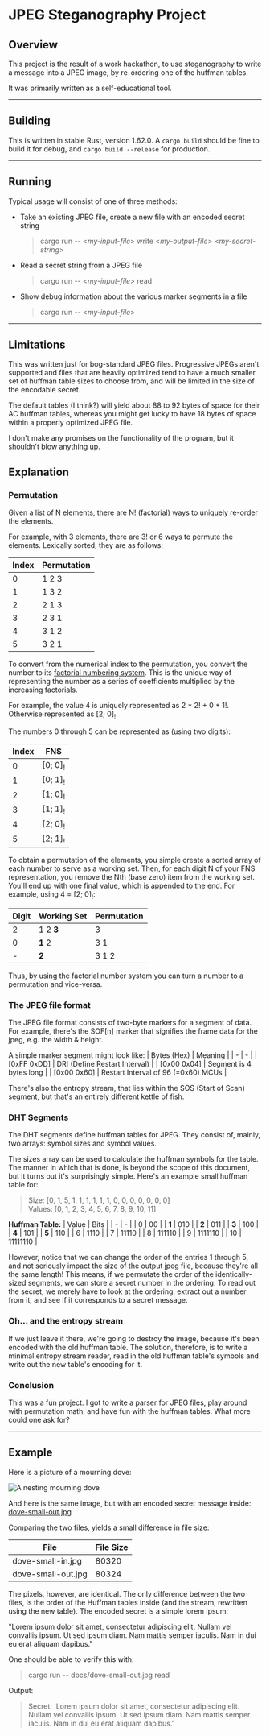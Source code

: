 # JPEG Steganography Project

## Overview

This project is the result of a work hackathon, to use steganography to write a message into a JPEG image, by re-ordering one of the huffman tables.

It was primarily written as a self-educational tool.

---

## Building

This is written in stable Rust, version 1.62.0. A `cargo build` should be fine to build it for debug, and `cargo build --release` for production.

---

## Running

Typical usage will consist of one of three methods:

* Take an existing JPEG file, create a new file with an encoded secret string
  > cargo run -- <*my-input-file*> write <*my-output-file*> <*my-secret-string*>

* Read a secret string from a JPEG file
  > cargo run -- <*my-input-file*> read

* Show debug information about the various marker segments in a file
  > cargo run -- <*my-input-file*>

---

## Limitations

This was written just for bog-standard JPEG files. Progressive JPEGs aren't supported and files that are heavily optimized tend to have a much smaller set of huffman table sizes to choose from, and will be limited in the size of the encodable secret.

The default tables (I think?) will yield about 88 to 92 bytes of space for their AC huffman tables, whereas you might get lucky to have 18 bytes of space within a properly optimized JPEG file.

I don't make any promises on the functionality of the program, but it shouldn't blow anything up.

## Explanation

### Permutation

Given a list of N elements, there are N! (factorial) ways to uniquely re-order the elements.

For example, with 3 elements, there are 3! or 6 ways to permute the elements. Lexically sorted, they are as follows:

| Index | Permutation |
| - | - |
| 0 | 1 2 3 |
| 1 | 1 3 2 |
| 2 | 2 1 3 |
| 3 | 2 3 1 |
| 4 | 3 1 2 |
| 5 | 3 2 1 |

To convert from the numerical index to the permutation, you convert the number to its [factorial numbering system](https://www.wikiwand.com/en/Factorial_number_system). This is the unique way of representing the number as a series of coefficients multiplied by the increasing factorials.

For example, the value 4 is uniquely represented as 2 \* 2! + 0 \* 1!. Otherwise represented as \[2; 0]<sub>!</sub>

The numbers 0 through 5 can be represented as (using two digits):

| Index | FNS |
| - | - |
| 0 | \[0; 0]<sub>!</sub> |
| 1 | \[0; 1]<sub>!</sub> |
| 2 | \[1; 0]<sub>!</sub> |
| 3 | \[1; 1]<sub>!</sub> |
| 4 | \[2; 0]<sub>!</sub> |
| 5 | \[2; 1]<sub>!</sub> |

To obtain a permutation of the elements, you simple create a sorted array of each number to serve as a working set. Then, for each digit N of your FNS representation, you remove the Nth (base zero) item from the working set. You'll end up with one final value, which is appended to the end. For example, using 4 = \[2; 0]<sub>!</sub>:

| Digit | Working Set | Permutation |
| - | - | - |
| 2 | 1 2 __3__ | 3 |
| 0 | __1__ 2 | 3 1 |
| - | __2__ | 3 1 2 |

Thus, by using the factorial number system you can turn a number to a permutation and vice-versa.

### The JPEG file format

The JPEG file format consists of two-byte markers for a segment of data. For example, there's the SOF\[n] marker that signifies the frame data for the jpeg, e.g. the width & height.

A simple marker segment might look like:
| Bytes (Hex) | Meaning |
| - | - |
| \[0xFF 0xDD] | DRI (Define Restart Interval) |
| \[0x00 0x04] | Segment is 4 bytes long |
| \[0x00 0x60] | Restart Interval of 96 (=0x60) MCUs |

There's also the entropy stream, that lies within the SOS (Start of Scan) segment, but that's an entirely different kettle of fish.

### DHT Segments

The DHT segments define huffman tables for JPEG. They consist of, mainly, two arrays: symbol sizes and symbol values.

The sizes array can be used to calculate the huffman symbols for the table. The manner in which that is done, is beyond the scope of this document, but it turns out it's surprisingly simple. Here's an example small huffman table for:

> Size: \[0, 1, 5, 1, 1, 1, 1, 1, 1, 0, 0, 0, 0, 0, 0, 0]  
  Values: \[0, 1, 2, 3, 4, 5, 6, 7, 8, 9, 10, 11]

__Huffman Table:__
| Value | Bits |
| - | - |
| 0 | 00 |
| __1__ | 010 |
| __2__ | 011 |
| __3__ | 100 |
| __4__ | 101 |
| __5__ | 110 |
| 6 | 1110 |
| 7 | 11110 |
| 8 | 111110 |
| 9 | 1111110 |
| 10 | 11111110 |

However, notice that we can change the order of the entries 1 through 5, and not seriously impact the size of the output jpeg file, because they're all the same length! This means, if we permutate the order of the identically-sized segments, we can store a secret number in the ordering. To read out the secret, we merely have to look at the ordering, extract out a number from it, and see if it corresponds to a secret message.

### Oh... and the entropy stream

If we just leave it there, we're going to destroy the image, because it's been encoded with the old huffman table. The solution, therefore, is to write a minimal entropy stream reader, read in the old huffman table's symbols and write out the new table's encoding for it.

### Conclusion

This was a fun project. I got to write a parser for JPEG files, play around with permutation math, and have fun with the huffman tables. What more could one ask for?

---

## Example

Here is a picture of a mourning dove:

![A nesting mourning dove](/docs/dove-small-in.jpg "A nesting mourning dove")

And here is the same image, but with an encoded secret message inside: [dove-small-out.jpg](/docs/dove-small-out.jpg)

Comparing the two files, yields a small difference in file size:

| File | File Size|
|-|-|
| dove-small-in.jpg | 80320 |
| dove-small-out.jpg | 80324 |

The pixels, however, are identical. The only difference between the two files, is the order of the Huffman tables inside (and the stream, rewritten using the new table). The encoded secret is a simple lorem ipsum:

"Lorem ipsum dolor sit amet, consectetur adipiscing elit. Nullam vel convallis ipsum. Ut sed ipsum diam. Nam mattis semper iaculis. Nam in dui eu erat aliquam dapibus."

One should be able to verify this with:
> cargo run -- docs/dove-small-out.jpg read

Output:
> Secret: 'Lorem ipsum dolor sit amet, consectetur adipiscing elit. Nullam vel convallis ipsum. Ut sed ipsum diam. Nam mattis semper iaculis. Nam in dui eu erat aliquam dapibus.'
